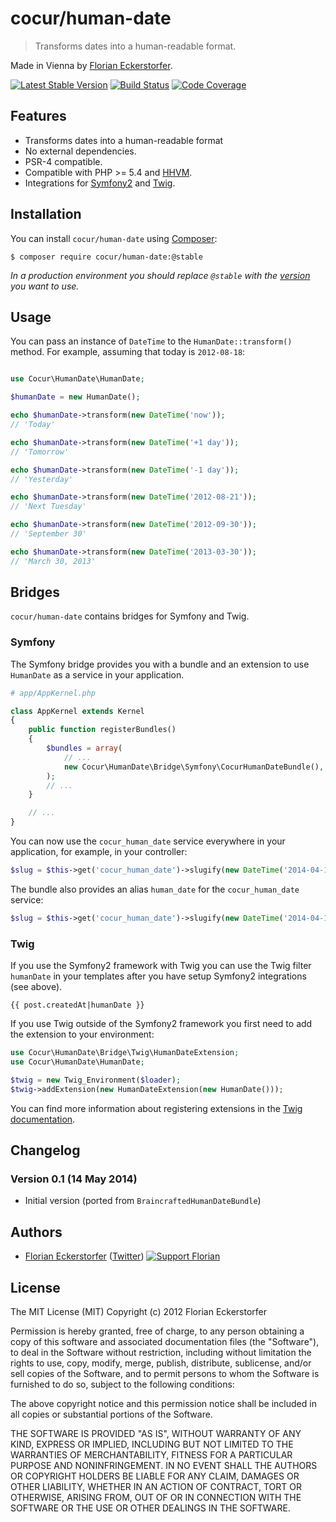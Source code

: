 cocur/human-date
================

> Transforms dates into a human-readable format.

Made in Vienna by [Florian Eckerstorfer](http://florianeckerstorfer.com).

[![Latest Stable Version](http://img.shields.io/packagist/v/cocur/human-date.svg)](https://packagist.org/packages/cocur/human-date)
[![Build Status](http://img.shields.io/travis/cocur/human-date.svg)](https://travis-ci.org/cocur/human-date)
[![Code Coverage](http://img.shields.io/coveralls/cocur/human-date.svg)](https://coveralls.io/r/cocur/human-date)


Features
--------

- Transforms dates into a human-readable format
- No external dependencies.
- PSR-4 compatible.
- Compatible with PHP >= 5.4 and [HHVM](http://hhvm.com).
- Integrations for [Symfony2](http://symfony.com) and [Twig](http://twig.sensiolabs.org).


Installation
------------

You can install `cocur/human-date` using [Composer](https://getcomposer.org):

```shell
$ composer require cocur/human-date:@stable
```

*In a production environment you should replace `@stable` with the [version](https://github.com/cocur/human-date/releases) you want to use.*


Usage
-----

You can pass an instance of `DateTime` to the `HumanDate::transform()` method. For example, assuming that today is `2012-08-18`:

```php

use Cocur\HumanDate\HumanDate;

$humanDate = new HumanDate();

echo $humanDate->transform(new DateTime('now'));
// 'Today'

echo $humanDate->transform(new DateTime('+1 day'));
// 'Tomorrow'

echo $humanDate->transform(new DateTime('-1 day'));
// 'Yesterday'

echo $humanDate->transform(new DateTime('2012-08-21'));
// 'Next Tuesday'

echo $humanDate->transform(new DateTime('2012-09-30'));
// 'September 30'

echo $humanDate->transform(new DateTime('2013-03-30'));
// 'March 30, 2013'
```


Bridges
-------

`cocur/human-date` contains bridges for Symfony and Twig.

### Symfony

The Symfony bridge provides you with a bundle and an extension to use `HumanDate` as a service in your application.

```php
# app/AppKernel.php

class AppKernel extends Kernel
{
    public function registerBundles()
    {
        $bundles = array(
            // ...
            new Cocur\HumanDate\Bridge\Symfony\CocurHumanDateBundle(),
        );
        // ...
    }

    // ...
}
```

You can now use the `cocur_human_date` service everywhere in your application, for example, in your controller:

```php
$slug = $this->get('cocur_human_date')->slugify(new DateTime('2014-04-14'));
```

The bundle also provides an alias `human_date` for the `cocur_human_date` service:

```php
$slug = $this->get('cocur_human_date')->slugify(new DateTime('2014-04-14'));
```

### Twig

If you use the Symfony2 framework with Twig you can use the Twig filter `humanDate` in your templates after you have setup Symfony2 integrations (see above).

```twig
{{ post.createdAt|humanDate }}
```

If you use Twig outside of the Symfony2 framework you first need to add the extension to your environment:

```php
use Cocur\HumanDate\Bridge\Twig\HumanDateExtension;
use Cocur\HumanDate\HumanDate;

$twig = new Twig_Environment($loader);
$twig->addExtension(new HumanDateExtension(new HumanDate()));
```

You can find more information about registering extensions in the [Twig documentation](http://twig.sensiolabs.org/doc/advanced.html#creating-an-extension).


Changelog
---------

### Version 0.1 (14 May 2014)

- Initial version (ported from `BraincraftedHumanDateBundle`)


Authors
-------

- [Florian Eckerstorfer](http://florian.ec) ([Twitter](http://twitter.com/Florian_))  [![Support Florian](http://img.shields.io/gittip/florianeckerstorfer.svg)](https://www.gittip.com/FlorianEckerstorfer/)


License
-------

The MIT License (MIT)
Copyright (c) 2012 Florian Eckerstorfer

Permission is hereby granted, free of charge, to any person obtaining a copy of this software and associated documentation files (the "Software"), to deal in the Software without restriction, including without limitation the rights to use, copy, modify, merge, publish, distribute, sublicense, and/or sell copies of the Software, and to permit persons to whom the Software is furnished to do so, subject to the following conditions:

The above copyright notice and this permission notice shall be included in all copies or substantial portions of the Software.

THE SOFTWARE IS PROVIDED "AS IS", WITHOUT WARRANTY OF ANY KIND, EXPRESS OR IMPLIED, INCLUDING BUT NOT LIMITED TO THE WARRANTIES OF MERCHANTABILITY, FITNESS FOR A PARTICULAR PURPOSE AND NONINFRINGEMENT. IN NO EVENT SHALL THE AUTHORS OR COPYRIGHT HOLDERS BE LIABLE FOR ANY CLAIM, DAMAGES OR OTHER LIABILITY, WHETHER IN AN ACTION OF CONTRACT, TORT OR OTHERWISE, ARISING FROM, OUT OF OR IN CONNECTION WITH THE SOFTWARE OR THE USE OR OTHER DEALINGS IN THE SOFTWARE.
